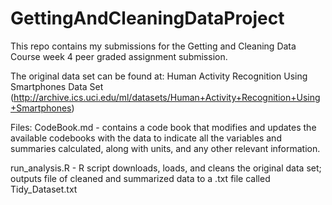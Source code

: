 # GettingAndCleaningDataProject
This repo contains my submissions for the Getting and Cleaning Data Course week 4 peer graded assignment submission.

The original data set can be found at: Human Activity Recognition Using Smartphones Data Set (http://archive.ics.uci.edu/ml/datasets/Human+Activity+Recognition+Using+Smartphones)

Files: 
CodeBook.md - contains a code book that modifies and updates the available codebooks with the data to indicate all the variables and summaries calculated, along with units, and any other relevant information.

run_analysis.R - R script downloads, loads, and cleans the original data set; outputs file of cleaned and summarized data to a .txt file called Tidy_Dataset.txt
